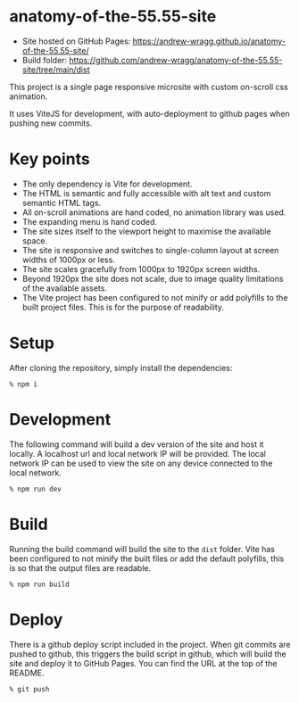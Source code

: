 # anatomy-of-the-55.55-site

 * Site hosted on GitHub Pages: https://andrew-wragg.github.io/anatomy-of-the-55.55-site/
 * Build folder: https://github.com/andrew-wragg/anatomy-of-the-55.55-site/tree/main/dist

This project is a single page responsive microsite with custom on-scroll css animation.

It uses ViteJS for development, with auto-deployment to github pages when pushing new commits.

# Key points
* The only dependency is Vite for development.
* The HTML is semantic and fully accessible with alt text and custom semantic HTML tags.
* All on-scroll animations are hand coded, no animation library was used.
* The expanding menu is hand coded.
* The site sizes itself to the viewport height to maximise the available space.
* The site is responsive and switches to single-column layout at screen widths of 1000px or less.
* The site scales gracefully from 1000px to 1920px screen widths.  
* Beyond 1920px the site does not scale, due to image quality limitations of the available assets.
* The Vite project has been configured to not minify or add polyfills to the built project files.  This is for the purpose of readability.  

# Setup
After cloning the repository, simply install the dependencies:
```shell
% npm i
```

# Development
The following command will build a dev version of the site and host it locally.
A localhost url and local network IP will be provided.
The local network IP can be used to view the site on any device connected to the local network.
```shell
% npm run dev
```

# Build
Running the build command will build the site to the `dist` folder.
Vite has been configured to not minify the built files or add the default polyfills, this is so that the output files are readable.
```shell
% npm run build
```

# Deploy
There is a github deploy script included in the project.
When git commits are pushed to github, this triggers the build script in github, which will build the site and deploy it to GitHub Pages.  You can find the URL at the top of the README.
```shell
% git push
```
